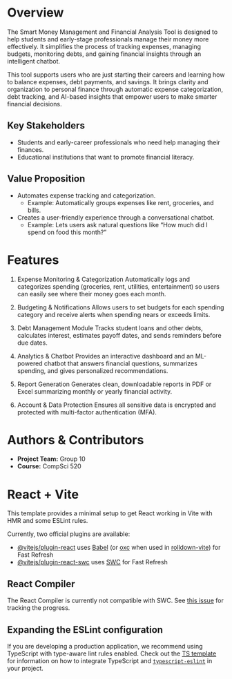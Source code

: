 # Overview

The Smart Money Management and Financial Analysis Tool is designed to help students and early-stage professionals manage their money more effectively.
It simplifies the process of tracking expenses, managing budgets, monitoring debts, and gaining financial insights through an intelligent chatbot.

This tool supports users who are just starting their careers and learning how to balance expenses, debt payments, and savings. It brings clarity and organization to personal finance through automatic expense categorization, debt tracking, and AI-based insights that empower users to make smarter financial decisions.

## Key Stakeholders

- Students and early-career professionals who need help managing their finances.  
- Educational institutions that want to promote financial literacy.

## Value Proposition

- Automates expense tracking and categorization.  
  * Example: Automatically groups expenses like rent, groceries, and bills.  
- Creates a user-friendly experience through a conversational chatbot.  
  * Example: Lets users ask natural questions like “How much did I spend on food this month?”


# Features

1. Expense Monitoring & Categorization
Automatically logs and categorizes spending (groceries, rent, utilities, entertainment) so users can easily see where their money goes each month.

2. Budgeting & Notifications
Allows users to set budgets for each spending category and receive alerts when spending nears or exceeds limits.

3. Debt Management Module
Tracks student loans and other debts, calculates interest, estimates payoff dates, and sends reminders before due dates.

4. Analytics & Chatbot
Provides an interactive dashboard and an ML-powered chatbot that answers financial questions, summarizes spending, and gives personalized recommendations.

5. Report Generation
Generates clean, downloadable reports in PDF or Excel summarizing monthly or yearly financial activity.

6. Account & Data Protection
Ensures all sensitive data is encrypted and protected with multi-factor authentication (MFA).


# Authors & Contributors

* **Project Team:** Group 10  
* **Course:** CompSci 520  


# React + Vite

This template provides a minimal setup to get React working in Vite with HMR and some ESLint rules.

Currently, two official plugins are available:

- [@vitejs/plugin-react](https://github.com/vitejs/vite-plugin-react/blob/main/packages/plugin-react) uses [Babel](https://babeljs.io/) (or [oxc](https://oxc.rs) when used in [rolldown-vite](https://vite.dev/guide/rolldown)) for Fast Refresh
- [@vitejs/plugin-react-swc](https://github.com/vitejs/vite-plugin-react/blob/main/packages/plugin-react-swc) uses [SWC](https://swc.rs/) for Fast Refresh

## React Compiler

The React Compiler is currently not compatible with SWC. See [this issue](https://github.com/vitejs/vite-plugin-react/issues/428) for tracking the progress.

## Expanding the ESLint configuration

If you are developing a production application, we recommend using TypeScript with type-aware lint rules enabled. Check out the [TS template](https://github.com/vitejs/vite/tree/main/packages/create-vite/template-react-ts) for information on how to integrate TypeScript and [`typescript-eslint`](https://typescript-eslint.io) in your project.
